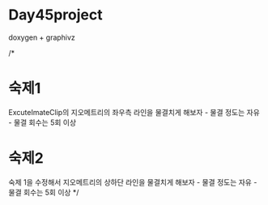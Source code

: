 # Day45project

doxygen + graphivz




/*
# 숙제1
ExcuteImateClip의 지오메트리의 좌우측 라인을 물결치게 해보자
	- 물결 정도는 자유
	- 물결 회수는 5회 이상

# 숙제2
숙제 1을 수정해서 지오메트리의 상하단 라인을 물결치게 해보자
	- 물결 정도는 자유
	- 물결 회수는 5회 이상
*/
